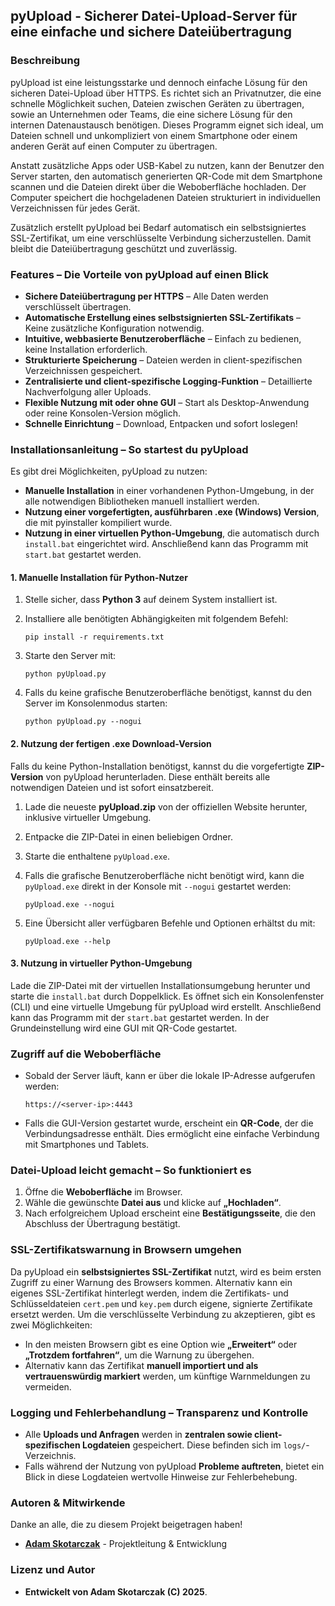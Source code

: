 ## pyUpload - Sicherer Datei-Upload-Server für eine einfache und sichere Dateiübertragung

### Beschreibung

pyUpload ist eine leistungsstarke und dennoch einfache Lösung für den sicheren Datei-Upload über HTTPS. Es richtet sich an Privatnutzer, die eine schnelle Möglichkeit suchen, Dateien zwischen Geräten zu übertragen, sowie an Unternehmen oder Teams, die eine sichere Lösung für den internen Datenaustausch benötigen. Dieses Programm eignet sich ideal, um Dateien schnell und unkompliziert von einem Smartphone oder einem anderen Gerät auf einen Computer zu übertragen. 

Anstatt zusätzliche Apps oder USB-Kabel zu nutzen, kann der Benutzer den Server starten, den automatisch generierten QR-Code mit dem Smartphone scannen und die Dateien direkt über die Weboberfläche hochladen. Der Computer speichert die hochgeladenen Dateien strukturiert in individuellen Verzeichnissen für jedes Gerät.

Zusätzlich erstellt pyUpload bei Bedarf automatisch ein selbstsigniertes SSL-Zertifikat, um eine verschlüsselte Verbindung sicherzustellen. Damit bleibt die Dateiübertragung geschützt und zuverlässig.

### Features – Die Vorteile von pyUpload auf einen Blick

- **Sichere Dateiübertragung per HTTPS** – Alle Daten werden verschlüsselt übertragen.
- **Automatische Erstellung eines selbstsignierten SSL-Zertifikats** – Keine zusätzliche Konfiguration notwendig.
- **Intuitive, webbasierte Benutzeroberfläche** – Einfach zu bedienen, keine Installation erforderlich.
- **Strukturierte Speicherung** – Dateien werden in client-spezifischen Verzeichnissen gespeichert.
- **Zentralisierte und client-spezifische Logging-Funktion** – Detaillierte Nachverfolgung aller Uploads.
- **Flexible Nutzung mit oder ohne GUI** – Start als Desktop-Anwendung oder reine Konsolen-Version möglich.
- **Schnelle Einrichtung** – Download, Entpacken und sofort loslegen!

### Installationsanleitung – So startest du pyUpload

Es gibt drei Möglichkeiten, pyUpload zu nutzen:
- **Manuelle Installation** in einer vorhandenen Python-Umgebung, in der alle notwendigen Bibliotheken manuell installiert werden.
- **Nutzung einer vorgefertigten, ausführbaren .exe (Windows) Version**, die mit pyinstaller kompiliert wurde.
- **Nutzung in einer virtuellen Python-Umgebung**, die automatisch durch `install.bat` eingerichtet wird. Anschließend kann das Programm mit `start.bat` gestartet werden.

#### 1. Manuelle Installation für Python-Nutzer

1. Stelle sicher, dass **Python 3** auf deinem System installiert ist.
2. Installiere alle benötigten Abhängigkeiten mit folgendem Befehl:

   ```
   pip install -r requirements.txt
   ```
3. Starte den Server mit:

   ```
   python pyUpload.py
   ```
4. Falls du keine grafische Benutzeroberfläche benötigst, kannst du den Server im Konsolenmodus starten:

   ```
   python pyUpload.py --nogui
   ```

#### 2. Nutzung der fertigen .exe Download-Version 

Falls du keine Python-Installation benötigst, kannst du die vorgefertigte **ZIP-Version** von pyUpload herunterladen. Diese enthält bereits alle notwendigen Dateien und ist sofort einsatzbereit.

1. Lade die neueste **pyUpload.zip** von der offiziellen Website herunter, inklusive virtueller Umgebung. 
2. Entpacke die ZIP-Datei in einen beliebigen Ordner.
3. Starte die enthaltene `pyUpload.exe`.
4. Falls die grafische Benutzeroberfläche nicht benötigt wird, kann die `pyUpload.exe` direkt in der Konsole mit `--nogui` gestartet werden:
   
   ```
   pyUpload.exe --nogui
   ```
5. Eine Übersicht aller verfügbaren Befehle und Optionen erhältst du mit:
   
   ```
   pyUpload.exe --help
   ```

#### 3. Nutzung in virtueller Python-Umgebung

Lade die ZIP-Datei mit der virtuellen Installationsumgebung herunter und starte die `install.bat` durch Doppelklick. Es öffnet sich ein Konsolenfenster (CLI) und eine virtuelle Umgebung für pyUpload wird erstellt. Anschließend kann das Programm mit der `start.bat` gestartet werden. In der Grundeinstellung wird eine GUI mit QR-Code gestartet.

### Zugriff auf die Weboberfläche

- Sobald der Server läuft, kann er über die lokale IP-Adresse aufgerufen werden:
  
  ```
  https://<server-ip>:4443
  ```
- Falls die GUI-Version gestartet wurde, erscheint ein **QR-Code**, der die Verbindungsadresse enthält. Dies ermöglicht eine einfache Verbindung mit Smartphones und Tablets.

### Datei-Upload leicht gemacht – So funktioniert es

1. Öffne die **Weboberfläche** im Browser.
2. Wähle die gewünschte **Datei aus** und klicke auf **„Hochladen“**.
3. Nach erfolgreichem Upload erscheint eine **Bestätigungsseite**, die den Abschluss der Übertragung bestätigt.

### SSL-Zertifikatswarnung in Browsern umgehen

Da pyUpload ein **selbstsigniertes SSL-Zertifikat** nutzt, wird es beim ersten Zugriff zu einer Warnung des Browsers kommen. Alternativ kann ein eigenes SSL-Zertifikat hinterlegt werden, indem die Zertifikats- und Schlüsseldateien `cert.pem` und `key.pem` durch eigene, signierte Zertifikate ersetzt werden. Um die verschlüsselte Verbindung zu akzeptieren, gibt es zwei Möglichkeiten:

- In den meisten Browsern gibt es eine Option wie **„Erweitert“** oder **„Trotzdem fortfahren“**, um die Warnung zu übergehen.
- Alternativ kann das Zertifikat **manuell importiert und als vertrauenswürdig markiert** werden, um künftige Warnmeldungen zu vermeiden.

### Logging und Fehlerbehandlung – Transparenz und Kontrolle

- Alle **Uploads und Anfragen** werden in **zentralen sowie client-spezifischen Logdateien** gespeichert. Diese befinden sich im `logs/`-Verzeichnis.
- Falls während der Nutzung von pyUpload **Probleme auftreten**, bietet ein Blick in diese Logdateien wertvolle Hinweise zur Fehlerbehebung.

### Autoren & Mitwirkende

Danke an alle, die zu diesem Projekt beigetragen haben!

- **[Adam Skotarczak](https://github.com/AJaquet)** - Projektleitung & Entwicklung

### Lizenz und Autor

- **Entwickelt von Adam Skotarczak (C) 2025**.
